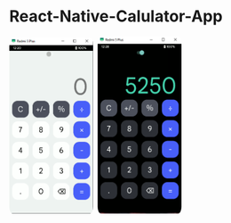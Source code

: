 # React-Native-Calulator-App
<img src="./screenshots/light.PNG" style="border-radius:4%" width="30%" height="49%" />&nbsp;
<img src="./screenshots/dark.PNG" style="border-radius:4%" width="30%" height="49%" />&nbsp;